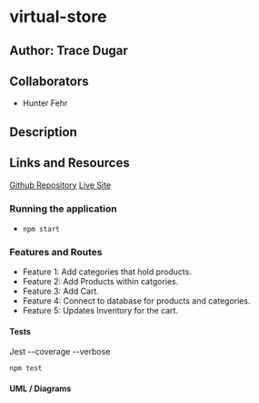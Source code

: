 # virtual-store

## Author: Trace Dugar

## Collaborators

- Hunter Fehr

## Description

## Links and Resources

 [Github Repository](https://github.com/TraceDugar/virtual-store)
[Live Site](https://virtual-store-traced.onrender.com)

### Running the application

- `npm start`

### Features and Routes

- Feature 1: Add categories that hold products.
- Feature 2: Add Products within catgories.
- Feature 3: Add Cart.
- Feature 4: Connect to database for products and categories.
- Feature 5: Updates Inventory for the cart.

#### Tests

  Jest --coverage --verbose

  `npm test`

#### UML / Diagrams

